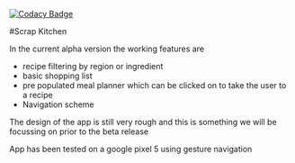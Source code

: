 [![Codacy Badge](https://app.codacy.com/project/badge/Grade/2bf3f99fc1aa4d33b472f3660a88b0c9)](https://www.codacy.com/gh/CDonalO/Scrap-Kitchen-COSC345/dashboard?utm_source=github.com&amp;utm_medium=referral&amp;utm_content=CDonalO/Scrap-Kitchen-COSC345&amp;utm_campaign=Badge_Grade)

#Scrap Kitchen

In the current alpha version the working features are

  - recipe filtering by region or ingredient
  - basic shopping list
  - pre populated meal planner which can be clicked on to take the user to a recipe
  - Navigation scheme

The design of the app is still very rough and this is something we will be focussing on prior to the beta release

App has been tested on a google pixel 5 using gesture navigation
